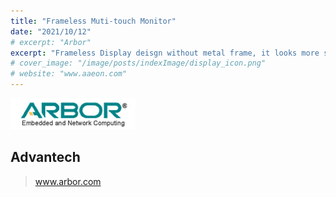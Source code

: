 ```yaml
---
title: "Frameless Muti-touch Monitor"
date: "2021/10/12"
# excerpt: "Arbor"
excerpt: "Frameless Display deisgn without metal frame, it looks more simple and clearify. Our products can also choose the touch option, more operating experiences for users to control by touching."
# cover_image: "/image/posts/indexImage/display_icon.png"
# website: "www.aaeon.com"
---
```


<img src='../../image/partners/ARBOR.png' />

## Advantech

> www.arbor.com
